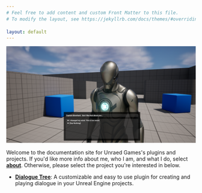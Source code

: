 ```yaml
---
# Feel free to add content and custom Front Matter to this file.
# To modify the layout, see https://jekyllrb.com/docs/themes/#overriding-theme-defaults

layout: default
---
```


![C_BasicDialogueDisplayExample](DialogueTree/Images/C_BasicDisplayExample.png)

Welcome to the documentation site for Unraed Games's plugins and projects. If you'd like more info about me, who I am, and what I do, select [**about**](about.markdown). Otherwise, please select the project you're interested in below. 

- [**Dialogue Tree**](DialogueTree):
    A customizable and easy to use plugin for creating and playing dialogue in your Unreal Engine projects. 


